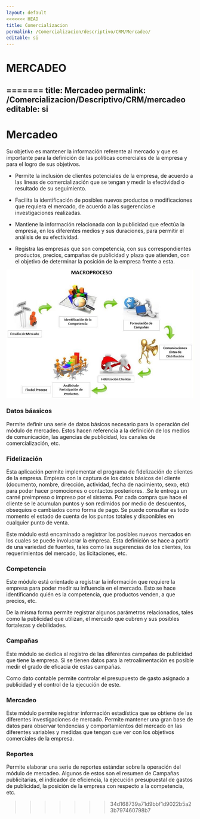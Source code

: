 ```yaml
---
layout: default
<<<<<<< HEAD
title: Comercializacion
permalink: /Comercializacion/descriptivo/CRM/Mercadeo/
editable: si
---
```


# MERCADEO
=======
title: Mercadeo
permalink: /Comercializacion/Descriptivo/CRM/mercadeo
editable: si
---

# Mercadeo

Su objetivo es mantener la información referente al mercado y que es importante para la definición de las políticas comerciales de la empresa y para el logro de sus objetivos.  

* Permite la inclusión de clientes potenciales de la empresa, de acuerdo a las líneas de comercialización que se tengan y medir la efectividad o resultado de su seguimiento.  

* Facilita la identificación de posibles nuevos productos o modificaciones que requiera el mercado, de acuerdo a las sugerencias e investigaciones realizadas.  

* Mantiene la información relacionada con la publicidad que efectúa la empresa, en los diferentes medios y sus duraciones, para permitir el análisis de su efectividad.  

* Registra las empresas que son competencia, con sus correspondientes productos, precios, campañas de publicidad y plaza que atienden, con el objetivo de determinar la posición de la empresa frente a esta.  

![](mercadeo.jpg)


### Datos báasicos

Permite definir una serie de datos básicos necesario para la operación del módulo de mercadeo. Estos hacen referencia a la definición de los medios de comunicación, las agencias de publicidad, los canales de comercialización, etc.  

### Fidelización

Esta aplicación permite implementar el programa de fidelización de clientes de la empresa. Empieza con la captura de los datos básicos del cliente (documento, nombre, dirección, actividad, fecha de nacimiento, sexo, etc) para poder hacer promociones o contactos posteriores. .Se le entrega un carné preimpreso o impreso por el sistema. Por cada compra que hace el cliente se le acumulan puntos y son redimidos por medio de descuentos, obsequios o cambiados como forma de pago. Se puede consultar es todo momento el estado de cuenta de los puntos totales y disponibles en cualquier punto de venta.  

Este módulo está encaminado a registrar los posibles nuevos mercados en los cuales se puede involucrar  la empresa. Esta definición se hace a partir de una variedad de fuentes, tales como las sugerencias de los clientes, los requerimientos del mercado, las licitaciones, etc.  


### Competencia

Este módulo está orientado a registrar la información que requiere la empresa para poder medir su influencia en el mercado. Esto se hace identificando quién es la competencia, que productos venden, a que precios, etc.  

De la misma forma permite registrar algunos parámetros relacionados, tales como la publicidad que utilizan, el mercado que cubren y sus posibles fortalezas y debilidades.  

### Campañas

Este módulo se dedica al registro de las diferentes campañas de publicidad que tiene la empresa. Si se tienen datos para la retroalimentación es posible medir el grado de eficacia de estas campañas.  

Como dato contable permite controlar el presupuesto de gasto asignado a publicidad y el control de la ejecución de este.  


### Mercadeo

Este módulo permite registrar información estadística que se obtiene de las diferentes investigaciones de mercado. Permite mantener una gran base de datos para observar tendencias y comportamientos del mercado en las diferentes variables y medidas que tengan que ver con los objetivos comerciales de la empresa.  

### Reportes

Permite elaborar una serie de reportes estándar sobre la operación del módulo de mercadeo. Algunos de estos son el resumen de Campañas publicitarias, el indicador de eficiencia, la ejecución presupuestal de gastos de publicidad, la posición de la empresa con respecto a la competencia, etc.  
>>>>>>> 34d168739a71d9bbf1d9022b5a23b797460798b7

